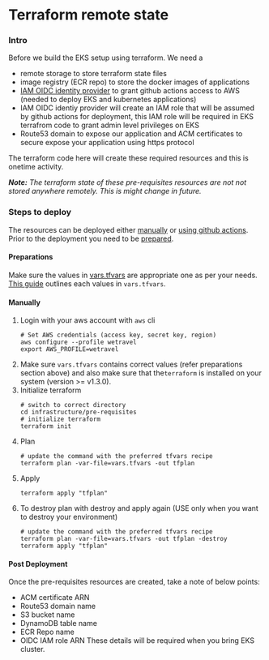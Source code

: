 # Terraform remote state


### Intro

Before we build the EKS setup using terraform. We need a 
- remote storage to store terraform state files
- image registry (ECR repo) to store the docker images of applications
- [IAM OIDC identity provider](https://docs.github.com/en/actions/deployment/security-hardening-your-deployments/configuring-openid-connect-in-amazon-web-services) to grant github actions access to AWS (needed to deploy EKS and kubernetes applications)
- IAM OIDC identiy provider will create an IAM role that will be assumed by github actions for deployment, this IAM role will be required in EKS terrafrom code to grant admin level privileges on EKS
- Route53 domain to expose our application and ACM certificates to secure expose your application using https protocol

The terraform code here will create these required resources and this is onetime activity.

***Note:** The terraform state of these pre-requisites resources are not not stored anywhere remotely. This is might change in future.*

### Steps to deploy

The resources can be deployed either [manually](#manually) or [using github actions](#using-github-actions). Prior to the deployment you need to be [prepared](#preparations).

#### Preparations
Make sure the values in [vars.tfvars](vars.tfvars) are appropriate one as per your needs. [This guide](values.md) outlines each values in `vars.tfvars`.

#### Manually

1. Login with your aws account with `aws` cli
   ```shell
   # Set AWS credentials (access key, secret key, region)
   aws configure --profile wetravel
   export AWS_PROFILE=wetravel
   ```
2. Make sure `vars.tfvars` contains correct values (refer preparations section above) and also make sure that the`terraform` is installed on your system (version >= v1.3.0).
3. Initialize terraform
   ```shell
   # switch to correct directory
   cd infrastructure/pre-requisites
   # initialize terraform
   terraform init
   ```
4. Plan
   ```shell
   # update the command with the preferred tfvars recipe 
   terraform plan -var-file=vars.tfvars -out tfplan
   ```
5. Apply
   ```shell
   terraform apply "tfplan"
   ```
6. To destroy plan with destroy and apply again (USE only when you want to destroy your environment)
   ```shell
   # update the command with the preferred tfvars recipe 
   terraform plan -var-file=vars.tfvars -out tfplan -destroy
   terraform apply "tfplan"
   ```

#### Post Deployment
Once the pre-requisites resources are created, take a note of below points:
- ACM certificate ARN
- Route53 domain name
- S3 bucket name
- DynamoDB table name
- ECR Repo name
- OIDC IAM role ARN
These details will be required when you bring EKS cluster.